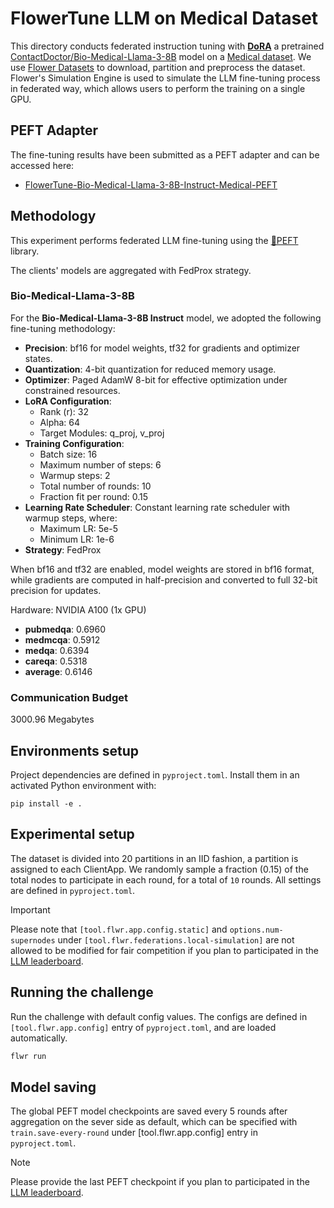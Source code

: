 # FlowerTune LLM on Medical Dataset

This directory conducts federated instruction tuning with **[DoRA](https://arxiv.org/pdf/2402.09353)** a pretrained [ContactDoctor/Bio-Medical-Llama-3-8B](https://huggingface.co/ContactDoctor/Bio-Medical-Llama-3-8B) model on a [Medical dataset](https://huggingface.co/datasets/medalpaca/medical_meadow_medical_flashcards).
We use [Flower Datasets](https://flower.dev/docs/datasets/) to download, partition and preprocess the dataset.
Flower's Simulation Engine is used to simulate the LLM fine-tuning process in federated way,
which allows users to perform the training on a single GPU.

## PEFT Adapter

The fine-tuning results have been submitted as a PEFT adapter and can be accessed here:

- [FlowerTune-Bio-Medical-Llama-3-8B-Instruct-Medical-PEFT](https://github.com/mHealthUnimelb/fedllm-medical-biomedllama/tree/main/flowertune-eval-medical/peft_10)

## Methodology

This experiment performs federated LLM fine-tuning using the [🤗PEFT](https://huggingface.co/docs/peft/en/index) library.

The clients' models are aggregated with FedProx strategy.

### Bio-Medical-Llama-3-8B

For the **Bio-Medical-Llama-3-8B Instruct** model, we adopted the following fine-tuning methodology:

- **Precision**: bf16 for model weights, tf32 for gradients and optimizer states.
- **Quantization**: 4-bit quantization for reduced memory usage.
- **Optimizer**: Paged AdamW 8-bit for effective optimization under constrained resources.
- **LoRA Configuration**:
  - Rank (r): 32
  - Alpha: 64
  - Target Modules: q_proj, v_proj
- **Training Configuration**:
  - Batch size: 16
  - Maximum number of steps: 6
  - Warmup steps: 2
  - Total number of rounds: 10
  - Fraction fit per round: 0.15
- **Learning Rate Scheduler**: Constant learning rate scheduler with warmup steps, where:
  - Maximum LR: 5e-5
  - Minimum LR: 1e-6
- **Strategy**: FedProx

When bf16 and tf32 are enabled, model weights are stored in bf16 format, while gradients are computed in half-precision and converted to full 32-bit precision for updates.

Hardware: NVIDIA A100 (1x GPU)

- **pubmedqa**: 0.6960
- **medmcqa**: 0.5912
- **medqa**: 0.6394
- **careqa**: 0.5318
- **average**: 0.6146

### Communication Budget

3000.96 Megabytes

## Environments setup

Project dependencies are defined in `pyproject.toml`. Install them in an activated Python environment with:

```shell
pip install -e .
```

## Experimental setup

The dataset is divided into 20 partitions in an IID fashion, a partition is assigned to each ClientApp.
We randomly sample a fraction (0.15) of the total nodes to participate in each round, for a total of `10` rounds.
All settings are defined in `pyproject.toml`.

> [!IMPORTANT]
> Please note that `[tool.flwr.app.config.static]` and `options.num-supernodes` under `[tool.flwr.federations.local-simulation]` are not allowed to be modified for fair competition if you plan to participated in the [LLM leaderboard](https://flower.ai/benchmarks/llm-leaderboard).


## Running the challenge

Run the challenge with default config values.
The configs are defined in `[tool.flwr.app.config]` entry of `pyproject.toml`, and are loaded automatically.

```bash
flwr run
```

## Model saving

The global PEFT model checkpoints are saved every 5 rounds after aggregation on the sever side as default, which can be specified with `train.save-every-round` under [tool.flwr.app.config] entry in `pyproject.toml`.

> [!NOTE]
> Please provide the last PEFT checkpoint if you plan to participated in the [LLM leaderboard](https://flower.ai/benchmarks/llm-leaderboard).
